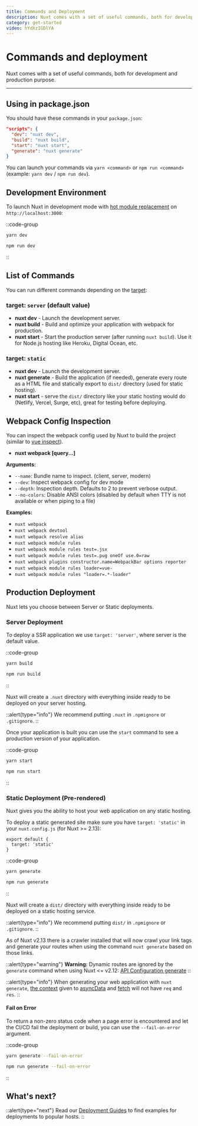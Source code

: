 ```yaml
---
title: Commands and Deployment
description: Nuxt comes with a set of useful commands, both for development and production purpose.
category: get-started
video: hYdXzIGDlYA
---
```

# Commands and deployment

Nuxt comes with a set of useful commands, both for development and production purpose.

---

## Using in package.json

You should have these commands in your `package.json`:

```json
"scripts": {
  "dev": "nuxt dev",
  "build": "nuxt build",
  "start": "nuxt start",
  "generate": "nuxt generate"
}
```

You can launch your commands via `yarn <command>` or `npm run <command>` (example: `yarn dev` / `npm run dev`).

## Development Environment

To launch Nuxt in development mode with [hot module replacement](https://webpack.js.org/concepts/hot-module-replacement/) on `http://localhost:3000`:



::code-group
```bash [Yarn]
yarn dev
```
```bash [NPM]
npm run dev
```
::

## List of Commands

You can run different commands depending on the [target](/docs/features/deployment-targets):

### target: `server` (default value)

- **nuxt dev** - Launch the development server.
- **nuxt build** - Build and optimize your application with webpack for production.
- **nuxt start** - Start the production server (after running `nuxt build`). Use it for Node.js hosting like Heroku, Digital Ocean, etc.

### target: `static`

- **nuxt dev** - Launch the development server.
- **nuxt generate** - Build the application (if needed), generate every route as a HTML file and statically export to `dist/` directory (used for static hosting).
- **nuxt start** - serve the `dist/` directory like your static hosting would do (Netlify, Vercel, Surge, etc), great for testing before deploying.

## Webpack Config Inspection

You can inspect the webpack config used by Nuxt to build the project (similar to [vue inspect](https://cli.vuejs.org/guide/webpack.html#inspecting-the-project-s-webpack-config)).

- **nuxt webpack [query...]**

**Arguments:**

- `--name`: Bundle name to inspect. (client, server, modern)
- `--dev`: Inspect webpack config for dev mode
- `--depth`: Inspection depth. Defaults to 2 to prevent verbose output.
- `--no-colors`: Disable ANSI colors (disabled by default when TTY is not available or when piping to a file)

**Examples:**

- `nuxt webpack`
- `nuxt webpack devtool`
- `nuxt webpack resolve alias`
- `nuxt webpack module rules`
- `nuxt webpack module rules test=.jsx`
- `nuxt webpack module rules test=.pug oneOf use.0=raw`
- `nuxt webpack plugins constructor.name=WebpackBar options reporter`
- `nuxt webpack module rules loader=vue-`
- `nuxt webpack module rules "loader=.*-loader"`

## Production Deployment

Nuxt lets you choose between Server or Static deployments.

### Server Deployment

To deploy a SSR application we use `target: 'server'`, where server is the default value.

::code-group
```bash [Yarn]
yarn build
```
```bash [NPM]
npm run build
```
::

Nuxt will create a `.nuxt` directory with everything inside ready to be deployed on your server hosting.

::alert{type="info"}
We recommend putting `.nuxt` in `.npmignore` or `.gitignore`.
::

Once your application is built you can use the `start` command to see a production version of your application.

::code-group
```bash [Yarn]
yarn start
```
```bash [NPM]
npm run start
```
::

### Static Deployment (Pre-rendered)

Nuxt gives you the ability to host your web application on any static hosting.

To deploy a static generated site make sure you have `target: 'static'` in your `nuxt.config.js` (for Nuxt >= 2.13):

```js{}[nuxt.config.js]
export default {
  target: 'static'
}
```

::code-group
```bash [Yarn]
yarn generate
```
```bash [NPM]
npm run generate
```
::

Nuxt will create a `dist/` directory with everything inside ready to be deployed on a static hosting service.

::alert{type="info"}
We recommend putting `dist/` in `.npmignore` or `.gitignore`.
::

As of Nuxt v2.13 there is a crawler installed that will now crawl your link tags and generate your routes when using the command `nuxt generate` based on those links.


::alert{type="warning"}
**Warning:** Dynamic routes are ignored by the `generate` command when using Nuxt <= v2.12: [API Configuration generate](/docs/configuration-glossary/configuration-generate)
::

::alert{type="info"}
When generating your web application with `nuxt generate`, [the context](/docs/internals-glossary/context) given to [asyncData](/docs/features/data-fetching#async-data) and [fetch](/docs/features/data-fetching#the-fetch-hook) will not have `req` and `res`.
::

#### **Fail on Error**

To return a non-zero status code when a page error is encountered and let the CI/CD fail the deployment or build, you can use the `--fail-on-error` argument.

::code-group
```bash [Yarn]
yarn generate --fail-on-error
```
```bash [NPM]
npm run generate --fail-on-error
```
::

## What's next?

::alert{type="next"}
Read our [Deployment Guides](/deployments) to find examples for deployments to popular hosts.
::
